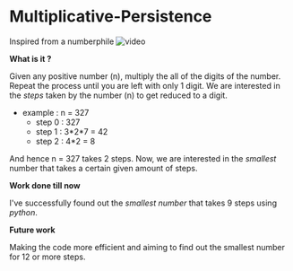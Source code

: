 # Multiplicative-Persistence
Inspired from a numberphile ![video](https://youtu.be/Wim9WJeDTHQ)


__What is it ?__


Given any positive number (n), multiply the all of the digits of the number. Repeat the process until you are left with only 1 digit. We are interested in the *steps* taken by the number (n) to get reduced to a digit.
- example : n = 327
    - step 0 : 327
    - step 1 : 3\*2\*7 = 42
    - step 2 : 4\*2 = 8
            
            
And hence n = 327 takes 2 steps.
Now, we are interested in the *smallest* number that takes a certain given amount of steps. 


__Work done till now__


I've successfully found out the *smallest number* that takes 9 steps using *python*. 


__Future work__


Making the code more efficient and aiming to find out the smallest number for 12 or more steps.
